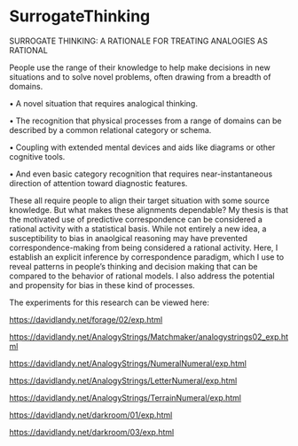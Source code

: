 # SurrogateThinking
SURROGATE THINKING: A RATIONALE FOR TREATING ANALOGIES AS RATIONAL

People use the range of their knowledge to help make decisions in new situations and to solve novel problems, often drawing from a breadth of domains. 

• A novel situation that requires analogical thinking.

• The recognition that physical processes from a range of domains can be described by a common relational category or schema. 

• Coupling with extended mental devices and aids like diagrams or other cognitive tools. 

• And even basic category recognition that requires near-instantaneous direction of attention toward diagnostic features. 

These all require people to align their target situation with some source knowledge. But what makes these alignments dependable? My thesis is that the motivated use of predictive correspondence can be considered a rational activity with a statistical basis. While not entirely a new idea, a susceptibility to bias in anaolgical reasoning may have prevented correspondence-making from being considered a rational activity. Here, I establish an explicit inference by correspondence paradigm, which I use to reveal patterns in people’s thinking and decision making that can be compared to the behavior of rational models. I also address the potential and propensity for bias in these kind of processes.

The experiments for this research can be viewed here:

https://davidlandy.net/forage/02/exp.html

https://davidlandy.net/AnalogyStrings/Matchmaker/analogystrings02_exp.html

https://davidlandy.net/AnalogyStrings/NumeralNumeral/exp.html

https://davidlandy.net/AnalogyStrings/LetterNumeral/exp.html

https://davidlandy.net/AnalogyStrings/TerrainNumeral/exp.html

https://davidlandy.net/darkroom/01/exp.html

https://davidlandy.net/darkroom/03/exp.html

